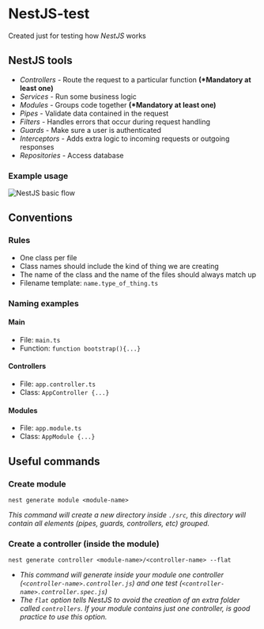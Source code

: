 # NestJS-test

Created just for testing how _NestJS_ works

## NestJS tools

- _Controllers_ - Route the request to a particular function **(\*Mandatory at least one)**
- _Services_ - Run some business logic
- _Modules_ - Groups code together **(\*Mandatory at least one)**
- _Pipes_ - Validate data contained in the request
- _Filters_ - Handles errors that occur during request handling
- _Guards_ - Make sure a user is authenticated
- _Interceptors_ - Adds extra logic to incoming requests or outgoing responses
- _Repositories_ - Access database

### Example usage

![NestJS basic flow](https://user-images.githubusercontent.com/44510623/195880686-f88aa55d-1647-49e4-a429-2280e0998376.jpg)

## Conventions

### Rules

- One class per file
- Class names should include the kind of thing we are creating
- The name of the class and the name of the files should always match up
- Filename template: `name.type_of_thing.ts`

### Naming examples

#### Main

- File: `main.ts`
- Function: `function bootstrap(){...}`

#### Controllers

- File: `app.controller.ts`
- Class: `AppController {...}`

#### Modules

- File: `app.module.ts`
- Class: `AppModule {...}`

## Useful commands

### Create module

```
nest generate module <module-name>
```

_This command will create a new directory inside `./src`, this directory will contain all elements (pipes, guards, controllers, etc) grouped._

### Create a controller (inside the module)

```
nest generate controller <module-name>/<controller-name> --flat
```

- _This command will generate inside your module one controller (`<controller-name>.controller.js`) and one test (`<controller-name>.controller.spec.js`)_
- _The `flat` option tells NestJS to avoid the creation of an extra folder called `controllers`. If your module contains just one controller, is good practice to use this option._
